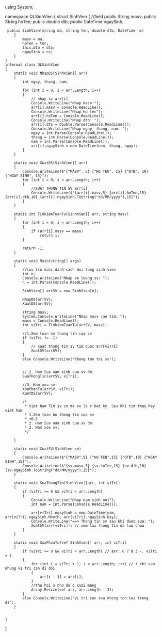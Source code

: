 using System;

namespace QLSinhVien
{
    struct SinhVien
    {
        //field
        public String masv;
        public String hoTen;
        public double dtb;
        public DateTime ngaySinh;

     public SinhVien(string ma, string ten, double dtb, DateTime ns)
        {
            masv = ma;
            hoTen = ten;
            this.dtb = dtb;
            ngaySinh = ns;
        }
    }
    internal class QLSinhVien
    {
        static void NhapDS(SinhVien[] arr)
        {
            int ngay, thang, nam;

            for (int i = 0; i < arr.Length; i++)
            {
                // nhap sv arr[i]
                Console.WriteLine("Nhap masv:");
                arr[i].masv = Console.ReadLine();
                Console.WriteLine("Nhap ho ten");
                arr[i].hoTen = Console.ReadLine();
                Console.WriteLine("Nhap dtb: ");
                arr[i].dtb = double.Parse(Console.ReadLine());
                Console.WriteLine("Nhap ngay, thang, nam: ");
                ngay = int.Parse(Console.ReadLine());
                thang = int.Parse(Console.ReadLine());
                nam = int.Parse(Console.ReadLine());
                arr[i].ngaySinh = new DateTime(nam, thang, ngay);
            }
        }

        static void XuatDS(SinhVien[] arr)
        {
            Console.WriteLine($"{"MASV", 5} {"HO TEN", 15} {"DTB", 10} {"NGAY SINH", 15}");
            for (int i = 0; i < arr.Length; i++)
            {
                //XUAT THONG TIN SV arr[i]
                Console.WriteLine($"{arr[i].masv,5} {arr[i].hoTen,15} {arr[i].dtb,10} {arr[i].ngaySinh.ToString("dd/MM/yyyy"),15}");
            }
        }

        static int TimkiemTuanTu(SinhVien[] arr, string masv)
        {
            for (int i = 0; i < arr.Length; i++)
            {
                if (arr[i].masv == masv)
                    return i;
            }

            return -1;
        }

        static void Main(string[] args)
        {
            //luu tru duoc danh sach doi tong sinh vien
            int n;
            Console.WriteLine("Nhap so luong sv: ");
            n = int.Parse(Console.ReadLine());

            SinhVien[] arrSV = new SinhVien[n];

            NhapDS(arrSV);
            XuatDS(arrSV);

            string masv;
            System.Console.WriteLine("Nhap masv can tim: ");
            masv = Console.ReadLine();
            int viTri = TimkiemTuanTu(arrSV, masv);

            //1.Xem toan bo thong tin cua sv
            if (viTri != -1)
            {
                // xuat thong tin sv tim duoc arr[viTri]
                XuatSV(arrSV);
            }
            else Console.WriteLine("Khong ton tai sv");


            // 2. Ham Sua nam sinh cua sv do: 
            SuaThongTin(arrSV, viTri);

            //3. Ham xoa sv: 
            XoaPhanTu(arrSV, viTri);
            XuatDS(arrSV);

            /*
             * Viet ham Tim sv co ma sv la x bat ky. Sau khi tim thay hay viet ham
             * 1.Xem toan bo thong tin cua sv
             * +0.5
             * 2. Ham Sua nam sinh cua sv do: 
             * 3. Ham xoa sv: 
             */

        }

        static void XuatSV(SinhVien sv)
        {
            Console.WriteLine($"{"MASV",5} {"HO TEN",15} {"DTB",10} {"NGAY SINH",15}");
            Console.WriteLine($"{sv.masv,5} {sv.hoTen,15} {sv.dtb,10} {sv.ngaySinh.ToString("dd/MM/yyyy"),15}");
        }

        static void SuaThongTin(SinhVien[]arr, int viTri)
        {
            if (viTri >= 0 && viTri < arr.Length)
            {
                Console.WriteLine("Nhap nam sinh moi");
                int nam = int.Parse(Console.ReadLine());

                arr[viTri].ngaySinh = new DateTime(nam, arr[viTri].ngaySinh.Month, arr[viTri].ngaySinh.Day);
                Console.WriteLine("==> Thong tin sv sau khi duoc sua: ");
                XuatSV(arr[viTri]); // xem lai thong tin da luu chua
            }
        }

        static void XoaPhanTu(ref SinhVien[] arr, int viTri)
        {
            if (viTri >= 0 && viTri < arr.Length) // arr: 6 7 8 3 -, viTri = 2
            {
                for (int i = viTri + 1; i < arr.Length; i++) // i chi vao nhung vi tri can di doi
                {
                    arr[i - 1] = arr[i];
                }
                //thu hoi o nho du o cuoi mang
                Array.Resize(ref arr, arr.Length - 1);
            }
            else Console.WriteLine("Vi tri can xoa khong ton tai trong ds");
        }


    }
}
